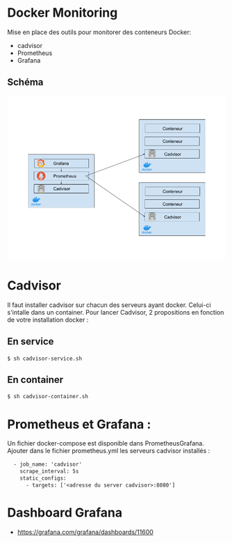# Docker Monitoring
Mise en place des outils pour monitorer des conteneurs Docker:
* cadvisor
* Prometheus
* Grafana

## Schéma

![schema](MonitoringDocker.png "schema")

# Cadvisor

Il faut installer cadvisor sur chacun des serveurs ayant docker. Celui-ci s'intalle dans un container. Pour lancer Cadvisor, 2 propositions en fonction de votre installation docker :
## En service

```
$ sh cadvisor-service.sh
```

## En container

```
$ sh cadvisor-container.sh
```

# Prometheus et Grafana :

Un fichier docker-compose est disponible dans PrometheusGrafana. Ajouter dans le fichier prometheus.yml les serveurs cadvisor installés :

```
  - job_name: 'cadvisor'
    scrape_interval: 5s
    static_configs:
      - targets: ['<adresse du server cadvisor>:8080']
```

# Dashboard Grafana
*  https://grafana.com/grafana/dashboards/11600
